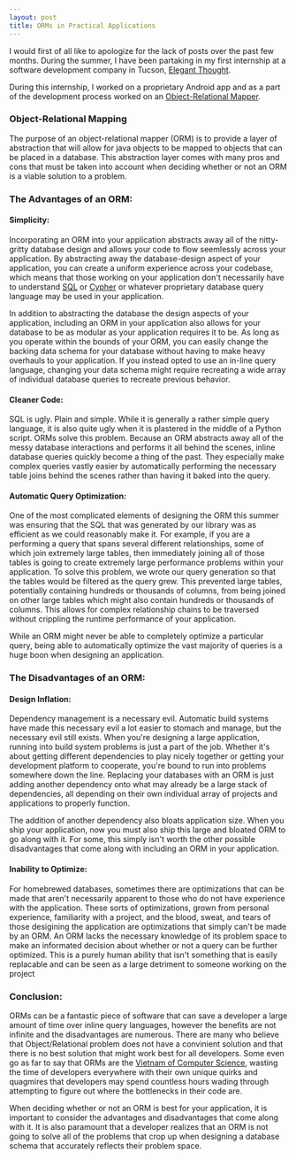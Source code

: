 ```yaml
---
layout: post
title: ORMs in Practical Applications
---
```


I would first of all like to apologize for the lack of posts over the past few months. During the summer, I have been partaking in my first internship at a software development company in Tucson, [Elegant Thought](http://elegantthought.com/).

During this internship, I worked on a proprietary Android app and as a part of the development process worked on an [Object-Relational Mapper](http://en.wikipedia.org/wiki/Object-relational_mapping).

### Object-Relational Mapping

The purpose of an object-relational mapper (ORM) is to provide a layer of abstraction that will allow for java objects to be mapped to objects that can be placed in a database. This abstraction layer comes with many pros and cons that must be taken into account when deciding whether or not an ORM is a viable solution to a problem.

### The Advantages of an ORM:

#### Simplicity:
Incorporating an ORM into your application abstracts away all of the nitty-gritty database design and allows your code to flow seemlessly across your application. By abstracting away the database-design aspect of your application, you can create a uniform experience across your codebase, which means that those working on your application don't necessarily have to understand [SQL](http://en.wikipedia.org/wiki/SQL) or [Cypher](http://en.wikipedia.org/wiki/Cypher_Query_Language) or whatever proprietary database query language may be used in your application.

In addition to abstracting the database the design aspects of your application, including an ORM in your application also allows for your database to be as modular as your application requires it to be. As long as you operate within the bounds of your ORM, you can easily change the backing data schema for your database without having to make heavy overhauls to your application. If you instead opted to use an in-line query language, changing your data schema might require recreating a wide array of individual database queries to recreate previous behavior.

#### Cleaner Code:
SQL is ugly. Plain and simple. While it is generally a rather simple query language, it is also quite ugly when it is plastered in the middle of a Python script. ORMs solve this problem. Because an ORM abstracts away all of the messy database interactions and performs it all behind the scenes, inline database queries quickly become a thing of the past. They especially make complex queries vastly easier by automatically performing the necessary table joins behind the scenes rather than having it baked into the query.

#### Automatic Query Optimization:
One of the most complicated elements of designing the ORM this summer was ensuring that the SQL that was generated by our library was as efficient as we could reasonably make it. For example, if you are a performing a query that spans several different relationships, some of which join extremely large tables, then immediately joining all of those tables is going to create extremely large performance problems within your application. To solve this problem, we wrote our query generation so that the tables would be filtered as the query grew. This prevented large tables, potentially containing hundreds or thousands of columns, from being joined on other large tables which might also contain hundreds or thousands of columns. This allows for complex relationship chains to be traversed without crippling the runtime performance of your application.

While an ORM might never be able to completely optimize a particular query, being able to automatically optimize the vast majority of queries is a huge boon when designing an application.

### The Disadvantages of an ORM:

#### Design Inflation:
Dependency management is a necessary evil. Automatic build systems have made this necessary evil a lot easier to stomach and manage, but the necessary evil still exists. When you're designing a large application, running into build system problems is just a part of the job. Whether it's about getting different dependencies to play nicely together or getting your development platform to cooperate, you're bound to run into problems somewhere down the line. Replacing your databases with an ORM is just adding another dependency onto what may already be a large stack of dependencies, all depending on their own individual array of projects and applications to properly function.

The addition of another dependency also bloats application size. When you ship your application, now you must also ship this large and bloated ORM to go along with it. For some, this simply isn't worth the other possible disadvantages that come along with including an ORM in your application.

#### Inability to Optimize:
For homebrewed databases, sometimes there are optimizations that can be made that aren't necessarily apparent to those who do not have experience with the application. These sorts of optimizations, grown from personal experience, familiarity with a project, and the blood, sweat, and tears of those desigining the application are optimizations that simply can't be made by an ORM. An ORM lacks the necessary knowledge of its problem space to make an informated decision about whether or not a query can be further optimized. This is a purely human ability that isn't something that is easily replacable and can be seen as a large detriment to someone working on the project

### Conclusion:
ORMs can be a fantastic piece of software that can save a developer a large amount of time over inline query languages, however the benefits are not infinite and the disadvantages are numerous. There are many who believe that Object/Relational problem does not have a convinient solution and that there is no best solution that might work best for all developers. Some even go as far to say that ORMs are the [Vietnam of Computer Science](http://blogs.tedneward.com/2006/06/26/The+Vietnam+Of+Computer+Science.aspx), wasting the time of developers everywhere with their own unique quirks and quagmires that developers may spend countless hours wading through attempting to figure out where the bottlenecks in their code are.

When deciding whether or not an ORM is best for your application, it is important to consider the advantages and disadvantages that come along with it. It is also paramount that a developer realizes that an ORM is not going to solve all of the problems that crop up when designing a database schema that accurately reflects their problem space.
